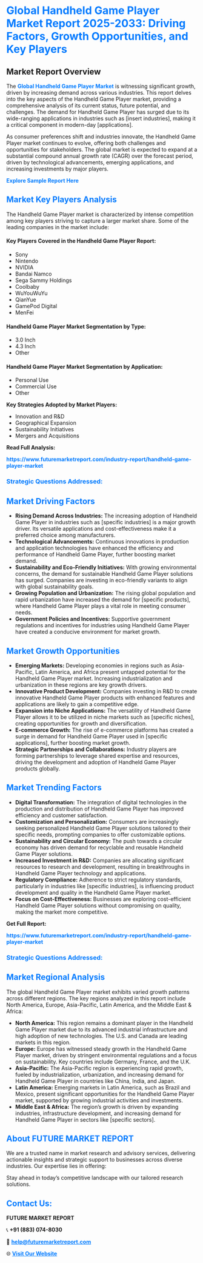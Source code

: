 <h1 style="color: #007BFF;">Global Handheld Game Player Market Report 2025-2033: Driving Factors, Growth Opportunities, and Key Players</h1>

<section id="overview">
<h2>Market Report Overview</h2>
<p>The <a href="https://www.futuremarketreport.com/industry-report/handheld-game-player-market" style="color: #007BFF; text-decoration: none;"><strong>Global Handheld Game Player Market</strong></a> is witnessing significant growth, driven by increasing demand across various industries. This report delves into the key aspects of the Handheld Game Player market, providing a comprehensive analysis of its current status, future potential, and challenges. The demand for Handheld Game Player has surged due to its wide-ranging applications in industries such as [insert industries], making it a critical component in modern-day [applications].</p>
<p>As consumer preferences shift and industries innovate, the Handheld Game Player market continues to evolve, offering both challenges and opportunities for stakeholders. The global market is expected to expand at a substantial compound annual growth rate (CAGR) over the forecast period, driven by technological advancements, emerging applications, and increasing investments by major players.</p>
</section>

<section id="overview">
<p><a href="https://www.futuremarketreport.com/request-sample/reportId=52085" style="color: #007BFF; text-decoration: none;"><strong>Explore Sample Report Here</strong></a></p>
</section>

<section id="key-players">
<h2 style="color: #007BFF;">Market Key Players Analysis</h2>
<p>The Handheld Game Player market is characterized by intense competition among key players striving to capture a larger market share. Some of the leading companies in the market include:</p>
<h4>Key Players Covered in the Handheld Game Player Report:</h4>
<ul><li>Sony</li><li>Nintendo</li><li>NVIDIA</li><li>Bandai Namco</li><li>Sega Sammy Holdings</li><li>Coolbaby</li><li>WuYouWuYu</li><li>QianYue</li><li>GamePod Digital</li><li>MenFei</li></ul>
<h4>Handheld Game Player Market Segmentation by Type:</h4>
<ul><li>3.0 Inch</li><li>4.3 Inch</li><li>Other</li></ul>

<h4>Handheld Game Player Market Segmentation by Application:</h4>
<ul><li>Personal Use</li><li>Commercial Use</li><li>Other</li></ul>
<p><strong>Key Strategies Adopted by Market Players:</strong></p>
<ul>
<li>Innovation and R&D</li>
<li>Geographical Expansion</li>
<li>Sustainability Initiatives</li>
<li>Mergers and Acquisitions</li>
</ul>
</section>

<section>
<p><strong>Read Full Analysis: </strong></p><a href="https://www.futuremarketreport.com/industry-report/handheld-game-player-market" style="color: #007BFF; text-decoration: none;"><strong>https://www.futuremarketreport.com/industry-report/handheld-game-player-market</strong></a>
<h3 style="color: #007BFF;">Strategic Questions Addressed:</h3>
</section>

<section id="driving-factors">
<h2 style="color: #007BFF;">Market Driving Factors</h2>
<ul>
<li><strong>Rising Demand Across Industries:</strong> The increasing adoption of Handheld Game Player in industries such as [specific industries] is a major growth driver. Its versatile applications and cost-effectiveness make it a preferred choice among manufacturers.</li>
<li><strong>Technological Advancements:</strong> Continuous innovations in production and application technologies have enhanced the efficiency and performance of Handheld Game Player, further boosting market demand.</li>
<li><strong>Sustainability and Eco-Friendly Initiatives:</strong> With growing environmental concerns, the demand for sustainable Handheld Game Player solutions has surged. Companies are investing in eco-friendly variants to align with global sustainability goals.</li>
<li><strong>Growing Population and Urbanization:</strong> The rising global population and rapid urbanization have increased the demand for [specific products], where Handheld Game Player plays a vital role in meeting consumer needs.</li>
<li><strong>Government Policies and Incentives:</strong> Supportive government regulations and incentives for industries using Handheld Game Player have created a conducive environment for market growth.</li>
</ul>
</section>

<section id="growth-opportunities">
<h2 style="color: #007BFF;">Market Growth Opportunities</h2>
<ul>
<li><strong>Emerging Markets:</strong> Developing economies in regions such as Asia-Pacific, Latin America, and Africa present untapped potential for the Handheld Game Player market. Increasing industrialization and urbanization in these regions are key growth drivers.</li>
<li><strong>Innovative Product Development:</strong> Companies investing in R&D to create innovative Handheld Game Player products with enhanced features and applications are likely to gain a competitive edge.</li>
<li><strong>Expansion into Niche Applications:</strong> The versatility of Handheld Game Player allows it to be utilized in niche markets such as [specific niches], creating opportunities for growth and diversification.</li>
<li><strong>E-commerce Growth:</strong> The rise of e-commerce platforms has created a surge in demand for Handheld Game Player used in [specific applications], further boosting market growth.</li>
<li><strong>Strategic Partnerships and Collaborations:</strong> Industry players are forming partnerships to leverage shared expertise and resources, driving the development and adoption of Handheld Game Player products globally.</li>
</ul>
</section>

<section id="trending-factors">
<h2 style="color: #007BFF;">Market Trending Factors</h2>
<ul>
<li><strong>Digital Transformation:</strong> The integration of digital technologies in the production and distribution of Handheld Game Player has improved efficiency and customer satisfaction.</li>
<li><strong>Customization and Personalization:</strong> Consumers are increasingly seeking personalized Handheld Game Player solutions tailored to their specific needs, prompting companies to offer customizable options.</li>
<li><strong>Sustainability and Circular Economy:</strong> The push towards a circular economy has driven demand for recyclable and reusable Handheld Game Player solutions.</li>
<li><strong>Increased Investment in R&D:</strong> Companies are allocating significant resources to research and development, resulting in breakthroughs in Handheld Game Player technology and applications.</li>
<li><strong>Regulatory Compliance:</strong> Adherence to strict regulatory standards, particularly in industries like [specific industries], is influencing product development and quality in the Handheld Game Player market.</li>
<li><strong>Focus on Cost-Effectiveness:</strong> Businesses are exploring cost-efficient Handheld Game Player solutions without compromising on quality, making the market more competitive.</li>
</ul>
</section>

<section>
<p><strong>Get Full Report: </strong></p><a href="https://www.futuremarketreport.com/industry-report/handheld-game-player-market" style="color: #007BFF; text-decoration: none;"><strong>https://www.futuremarketreport.com/industry-report/handheld-game-player-market</strong></a>
<h3 style="color: #007BFF;">Strategic Questions Addressed:</h3>
</section>


<section id="regional-analysis">
<h2 style="color: #007BFF;">Market Regional Analysis</h2>
<p>The global Handheld Game Player market exhibits varied growth patterns across different regions. The key regions analyzed in this report include North America, Europe, Asia-Pacific, Latin America, and the Middle East & Africa:</p>
<ul>
<li><strong>North America:</strong> This region remains a dominant player in the Handheld Game Player market due to its advanced industrial infrastructure and high adoption of new technologies. The U.S. and Canada are leading markets in this region.</li>
<li><strong>Europe:</strong> Europe has witnessed steady growth in the Handheld Game Player market, driven by stringent environmental regulations and a focus on sustainability. Key countries include Germany, France, and the U.K.</li>
<li><strong>Asia-Pacific:</strong> The Asia-Pacific region is experiencing rapid growth, fueled by industrialization, urbanization, and increasing demand for Handheld Game Player in countries like China, India, and Japan.</li>
<li><strong>Latin America:</strong> Emerging markets in Latin America, such as Brazil and Mexico, present significant opportunities for the Handheld Game Player market, supported by growing industrial activities and investments.</li>
<li><strong>Middle East & Africa:</strong> The region’s growth is driven by expanding industries, infrastructure development, and increasing demand for Handheld Game Player in sectors like [specific sectors].</li>
</ul>
</section>

<footer>
<h2 style="color: #007BFF;">About FUTURE MARKET REPORT</h2>
<p>We are a trusted name in market research and advisory services, delivering actionable insights and strategic support to businesses across diverse industries. Our expertise lies in offering:</p>

<p>Stay ahead in today’s competitive landscape with our tailored research solutions.</p>

<h2 style="color: #007BFF;">Contact Us:</h2>
<p><strong>FUTURE MARKET REPORT</strong></p>
<p>📞 <strong>+91 (883) 074-8030</strong></p>
<p>📧 <strong><a href="mailto:help@futuremarketreport.com" style="color: #007BFF;">help@futuremarketreport.com</a></strong></p>
<p>🌐 <strong><a href="https://www.futuremarketreport.com/" style="color: #007BFF;">Visit Our Website</a></strong></p>
</footer>
